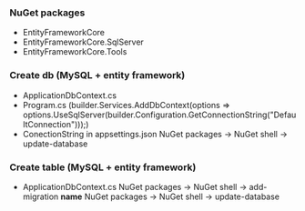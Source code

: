 ﻿### NuGet packages

- EntityFrameworkCore
- EntityFrameworkCore.SqlServer
- EntityFrameworkCore.Tools

### Create db (MySQL + entity framework)

- ApplicationDbContext.cs
- Program.cs (builder.Services.AddDbContext<ApplicationDbContext>(options =>
    options.UseSqlServer(builder.Configuration.GetConnectionString("DefaultConnection")));)
- ConectionString in appsettings.json
NuGet packages -> NuGet shell -> update-database

### Create table (MySQL + entity framework)

- ApplicationDbContext.cs
NuGet packages -> NuGet shell -> add-migration __name__
NuGet packages -> NuGet shell -> update-database